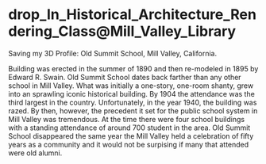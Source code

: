 # drop_In_Historical_Architecture_Rendering_Class@Mill_Valley_Library

Saving my 3D Profile: Old Summit School, Mill Valley, California. 

Building was erected in the summer of 1890 and then re-modeled in 1895 by Edward R. Swain. Old Summit School dates back farther than any other school in Mill Valley. What was initially a one-story, one-room shanty, grew into an sprawling iconic historical building. By 1904 the attendance was the third largest in the country. 
Unfortunately, in the year 1940, the building was razed. By then, however, the precedent it set for the public school system in Mill Valley was tremendous. At the time there were four school buildings with a standing attendance of around 700 student in the area. Old Summit School disappeared the same year the Mill Valley held a celebration of fifty years as a community and it would not be surpising if many that attended were old alumni. 
